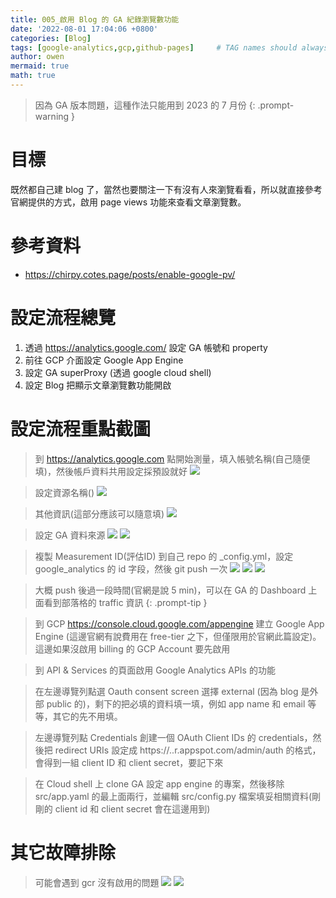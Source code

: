 ```yaml
---
title: 005_啟用 Blog 的 GA 紀錄瀏覽數功能
date: '2022-08-01 17:04:06 +0800'
categories: [Blog]
tags: [google-analytics,gcp,github-pages]     # TAG names should always be lowercase
author: owen
mermaid: true
math: true
---
```


> 因為 GA 版本問題，這種作法只能用到 2023 的 7 月份
{: .prompt-warning }

# 目標
既然都自己建 blog 了，當然也要關注一下有沒有人來瀏覽看看，所以就直接參考官網提供的方式，啟用 page views 功能來查看文章瀏覽數。

# 參考資料
- <https://chirpy.cotes.page/posts/enable-google-pv/>

# 設定流程總覽
1. 透過 <https://analytics.google.com/> 設定 GA 帳號和 property
2. 前往 GCP 介面設定 Google App Engine
3. 設定 GA superProxy (透過 google cloud shell)
4. 設定 Blog 把顯示文章瀏覽數功能開啟

# 設定流程重點截圖

> 到 <https://analytics.google.com> 點開始測量，填入帳號名稱(自己隨便填)，然後帳戶資料共用設定採預設就好
![](/commons/image/20220801/000_page-views.png)

> 設定資源名稱()
![](/commons/image/20220801/001_page-views.png)

> 其他資訊(這部分應該可以隨意填)
![](/commons/image/20220801/002_page-views.png)

> 設定 GA 資料來源
![](/commons/image/20220801/003_page-views.png)
![](/commons/image/20220801/004_page-views.png)

> 複製 Measurement ID(評估ID) 到自己 repo 的 _config.yml，設定 google_analytics 的 id 字段，然後 git push 一次
![](/commons/image/20220801/005_page-views.png)
![](/commons/image/20220801/006_page-views.png)
![](/commons/image/20220801/007_page-views.png)

> 大概 push 後過一段時間(官網是說 5 min)，可以在 GA 的 Dashboard 上面看到部落格的 traffic 資訊
{: .prompt-tip }

> 到 GCP <https://console.cloud.google.com/appengine> 建立 Google App Engine (這邊官網有說費用在 free-tier 之下，但僅限用於官網此篇設定)。這邊如果沒啟用 billing 的 GCP Account 要先啟用


> 到 API & Services 的頁面啟用 Google Analytics APIs 的功能


> 在左邊導覽列點選 Oauth consent screen 選擇 external (因為 blog 是外部 public 的)，剩下的把必填的資料填一填，例如 app name 和 email 等等，其它的先不用填。


> 左邊導覽列點 Credentials 創建一個 OAuth Client IDs 的 credentials，然後把 redirect URIs 設定成 https://<project-id>.<region>.r.appspot.com/admin/auth 的格式，會得到一組 client ID 和 client secret，要記下來


> 在 Cloud shell 上 clone GA 設定 app engine 的專案，然後移除 src/app.yaml 的最上面兩行，並編輯 src/config.py 檔案填妥相關資料(剛剛的 client id 和 client secret 會在這邊用到)


# 其它故障排除

> 可能會遇到 gcr 沒有啟用的問題
![](/commons/image/20220801/999_page-views.png)
![](/commons/image/20220801/998_page-views.png)